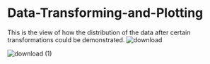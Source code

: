 # Data-Transforming-and-Plotting

This is the view of how the distribution of the data after certain transformations could be demonstrated.
![download](https://user-images.githubusercontent.com/76444962/146025559-7fe9c4e0-73cc-4f6b-8f58-9b3db5b150e2.png)



![download (1)](https://user-images.githubusercontent.com/76444962/146025975-8bb8ac5a-aa9d-4a94-9582-96eade9fd95f.png)

